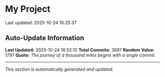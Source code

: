 # My Project


Last updated: 2025-10-24 16:25:37
































































































































































































































































































































































































































































































































































































































































































































































































































































































































































































































































































































































































































































































































































































































































































































































































































































































































































































































































































































































































































































































































































































































































































































































































































































































































































































































































































































































































































































































































































































































































































































































































































































































































































































































































































































































































































































































































































































































































































































































































































































































































































































































































































































































































































































## Auto-Update Information

**Last Updated:** 2025-10-24 16:52:10
**Total Commits:** 3897
**Random Value:** 1797
**Quote:** _The journey of a thousand miles begins with a single commit._

---
_This section is automatically generated and updated._
